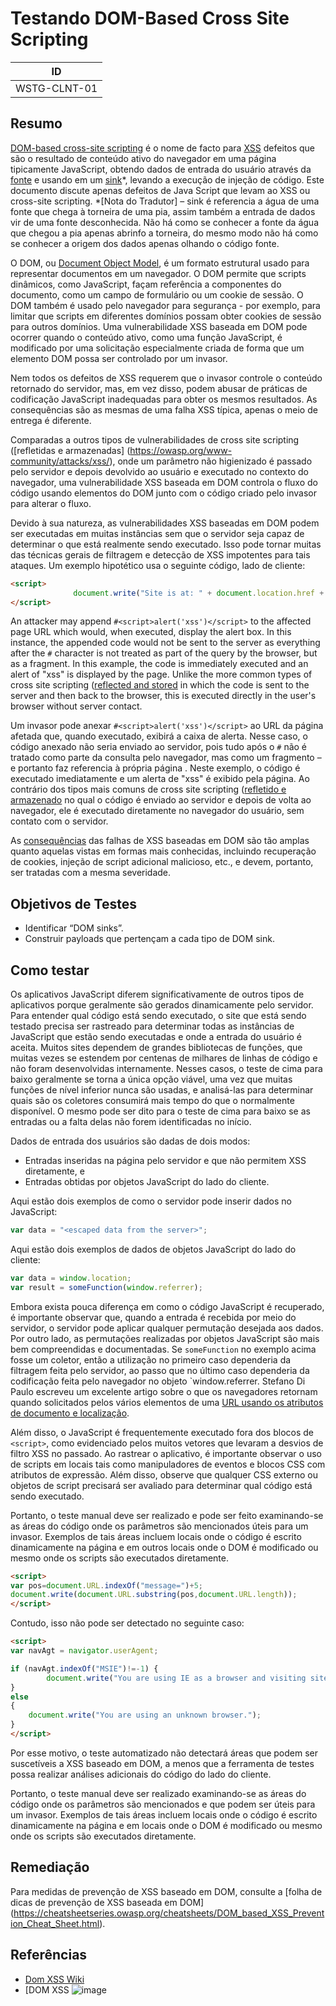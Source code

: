 # Testando DOM-Based Cross Site Scripting

|ID          |
|------------|
|WSTG-CLNT-01|

## Resumo

[DOM-based cross-site scripting](https://owasp.org/www-community/attacks/DOM_Based_XSS) é o nome de facto para [XSS](https://owasp.org/www-community/attacks/xss/) defeitos que são o resultado de conteúdo ativo do navegador em uma página tipicamente JavaScript, obtendo dados de entrada do usuário através da [fonte](https://github.com/wisec/domxsswiki/wiki/sources) e usando em um [sink](https://github.com/wisec/domxsswiki/wiki/Sinks)*, levando a execução de injeção de código. Este documento discute apenas defeitos de Java Script que levam ao XSS ou cross-site scripting. 
*[Nota do Tradutor] – sink é referencia a água de uma fonte que chega à torneira de uma pia, assim também a entrada de dados vir de uma fonte desconhecida. Não há como se conhecer a fonte da água que chegou a pia apenas abrinfo a torneira, do mesmo modo não há como se conhecer a origem dos dados apenas olhando o código fonte.

O DOM, ou [Document Object Model](https://en.wikipedia.org/wiki/Document_Object_Model), é um formato estrutural usado para representar documentos em um navegador. O DOM permite que scripts dinâmicos, como JavaScript, façam referência a componentes do documento, como um campo de formulário ou um cookie de sessão. O DOM também é usado pelo navegador para segurança - por exemplo, para limitar que scripts em diferentes domínios possam obter cookies de sessão para outros domínios. Uma vulnerabilidade XSS baseada em DOM pode ocorrer quando o conteúdo ativo, como uma função JavaScript, é modificado por uma solicitação especialmente criada de forma que um elemento DOM possa ser controlado por um invasor.

Nem todos os defeitos de XSS requerem que o invasor controle o conteúdo retornado do servidor, mas, em vez disso, podem abusar de práticas de codificação JavaScript inadequadas para obter os mesmos resultados. As consequências são as mesmas de uma falha XSS típica, apenas o meio de entrega é diferente.

Comparadas a outros tipos de vulnerabilidades de cross site scripting ([refletidas e armazenadas] (https://owasp.org/www-community/attacks/xss/), onde um parâmetro não higienizado é passado pelo servidor e depois devolvido ao usuário e executado no contexto do navegador, uma vulnerabilidade XSS baseada em DOM controla o fluxo do código usando elementos do DOM junto com o código criado pelo invasor para alterar o fluxo.

Devido à sua natureza, as vulnerabilidades XSS baseadas em DOM podem ser executadas em muitas instâncias sem que o servidor seja capaz de determinar o que está realmente sendo executado. Isso pode tornar muitas das técnicas gerais de filtragem e detecção de XSS impotentes para tais ataques.
Um exemplo hipotético usa o seguinte código, lado de cliente:

```html
<script>
              document.write("Site is at: " + document.location.href + ".");
</script>
```

An attacker may append `#<script>alert('xss')</script>` to the affected page URL which would, when executed, display the alert box. In this instance, the appended code would not be sent to the server as everything after the `#` character is not treated as part of the query by the browser, but as a fragment. In this example, the code is immediately executed and an alert of "xss" is displayed by the page. Unlike the more common types of cross site scripting ([reflected and stored](https://owasp.org/www-community/attacks/xss/) in which the code is sent to the server and then back to the browser, this is executed directly in the user's browser without server contact.

Um invasor pode anexar `#<script>alert('xss')</script>` ao URL da página afetada que, quando executado, exibirá a caixa de alerta. Nesse caso, o código anexado não seria enviado ao servidor, pois tudo após o `#` não é tratado como parte da consulta pelo navegador, mas como um fragmento – e portanto faz referencia à própria página . Neste exemplo, o código é executado imediatamente e um alerta de "xss" é exibido pela página. Ao contrário dos tipos mais comuns de cross site scripting ([refletido e armazenado](https://owasp.org/www-community/attacks/xss/) no qual o código é enviado ao servidor e depois de volta ao navegador, ele é executado diretamente no navegador do usuário, sem contato com o servidor.

As [consequências](https://owasp.org/www-community/attacks/xss/)
das falhas de XSS baseadas em DOM são tão amplas quanto aquelas vistas em formas mais conhecidas, incluindo recuperação de cookies, injeção de script adicional malicioso, etc., e devem, portanto, ser tratadas com a mesma severidade.

## Objetivos de Testes

- Identificar “DOM sinks”.
- Construir payloads que pertençam a cada tipo de DOM sink.

## Como testar

Os aplicativos JavaScript diferem significativamente de outros tipos de aplicativos porque geralmente são gerados dinamicamente pelo servidor. Para entender qual código está sendo executado, o site que está sendo testado precisa ser rastreado para determinar todas as instâncias de JavaScript que estão sendo executadas e onde a entrada do usuário é aceita. Muitos sites dependem de grandes bibliotecas de funções, que muitas vezes se estendem por centenas de milhares de linhas de código e não foram desenvolvidas internamente. Nesses casos, o teste de cima para baixo geralmente se torna a única opção viável, uma vez que muitas funções de nível inferior nunca são usadas, e analisá-las para determinar quais são os coletores consumirá mais tempo do que o normalmente disponível. O mesmo pode ser dito para o teste de cima para baixo se as entradas ou a falta delas não forem identificadas no início.

Dados de entrada dos usuários são dadas de dois modos:

- Entradas inseridas na página pelo servidor e que não permitem XSS diretamente, e  
- Entradas obtidas por objetos JavaScript do lado do cliente.

Aqui estão dois exemplos de como o servidor pode inserir dados no JavaScript:

```js
var data = "<escaped data from the server>";
```
Aqui estão dois exemplos de dados de objetos JavaScript do lado do cliente:

```js
var data = window.location;
var result = someFunction(window.referrer);
```

Embora exista pouca diferença em como o código JavaScript é recuperado, é importante observar que, quando a entrada é recebida por meio do servidor, o servidor pode aplicar qualquer permutação desejada aos dados. Por outro lado, as permutações realizadas por objetos JavaScript são mais bem compreendidas e documentadas. Se `someFunction` no exemplo acima fosse um coletor, então a utilização no primeiro caso dependeria da filtragem feita pelo servidor, ao passo que no último caso dependeria da codificação feita pelo navegador no objeto `window.referrer. Stefano Di Paulo escreveu um excelente artigo sobre o que os navegadores retornam quando solicitados pelos vários elementos de uma [URL usando os atributos de documento e localização](https://github.com/wisec/domxsswiki/wiki/location,-documentURI-and-URL-sources).

Além disso, o JavaScript é frequentemente executado fora dos blocos de `<script>`, como evidenciado pelos muitos vetores que levaram a desvios de filtro XSS no passado. Ao rastrear o aplicativo, é importante observar o uso de scripts em locais tais como manipuladores de eventos e blocos CSS com atributos de expressão. Além disso, observe que qualquer CSS externo ou objetos de script precisará ser avaliado para determinar qual código está sendo executado.

Portanto, o teste manual deve ser realizado e pode ser feito examinando-se as áreas do código onde os parâmetros são mencionados úteis para um invasor. Exemplos de tais áreas incluem locais onde o código é escrito dinamicamente na página e em outros locais onde o DOM é modificado ou mesmo onde os scripts são executados diretamente.

```html
<script>
var pos=document.URL.indexOf("message=")+5;
document.write(document.URL.substring(pos,document.URL.length));
</script>
```
Contudo, isso não pode ser detectado no seguinte caso:

```html
<script>
var navAgt = navigator.userAgent;

if (navAgt.indexOf("MSIE")!=-1) {
        document.write("You are using IE as a browser and visiting site: " + document.location.href + ".");
}
else
{
    document.write("You are using an unknown browser.");
}
</script>
```

Por esse motivo, o teste automatizado não detectará áreas que podem ser suscetíveis a XSS baseado em DOM, a menos que a ferramenta de testes possa realizar análises adicionais do código do lado do cliente.

Portanto, o teste manual deve ser realizado examinando-se as áreas do código onde os parâmetros são mencionados e que podem ser úteis para um invasor. Exemplos de tais áreas incluem locais onde o código é escrito dinamicamente na página e em locais onde o DOM é modificado ou mesmo onde os scripts são executados diretamente.

## Remediação
Para medidas de prevenção de XSS baseado em DOM, consulte a [folha de dicas de prevenção de XSS baseada em DOM] 
(https://cheatsheetseries.owasp.org/cheatsheets/DOM_based_XSS_Prevention_Cheat_Sheet.html).

## Referências

- [Dom XSS Wiki](https://github.com/wisec/domxsswiki/wiki/)
- [DOM XSS 
![image](https://user-images.githubusercontent.com/25070780/114122257-e5687080-98bd-11eb-9ed5-dbce6136902a.png)
